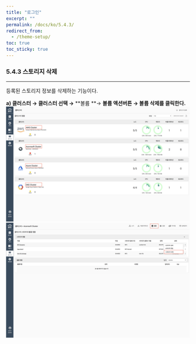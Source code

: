 ```yaml
---
title: "로그인"
excerpt: ""
permalink: /docs/ko/5.4.3/
redirect_from:
  - /theme-setup/
toc: true
toc_sticky: true
---
```


### 5.4.3 스토리지 삭제

---

등록된 스토리지 정보를 삭제하는 기능이다.

**a\) 클러스터 **→** 클러스터 선택 →** **볼륨 **→ **볼륨 액션버튼 → 볼륨 삭제를 클릭한다.**![](/assets/KR/3.0.0/5.4.3_1.png)![](/assets/KR/3.0.0/5.4.3_2.png)
